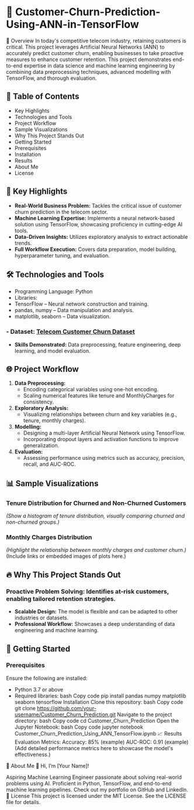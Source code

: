 # 🚀 Customer-Churn-Prediction-Using-ANN-in-TensorFlow

🌟 Overview
In today's competitive telecom industry, retaining customers is critical. This project leverages Artificial Neural Networks (ANN) to accurately predict customer churn, enabling businesses to take proactive measures to enhance customer retention.
This project demonstrates end-to-end expertise in data science and machine learning engineering by combining data preprocessing techniques, advanced modelling with TensorFlow, and thorough evaluation.



## 📑  Table of Contents
- Key Highlights
- Technologies and Tools
- Project Workflow
- Sample Visualizations
- Why This Project Stands Out
- Getting Started
- Prerequisites
- Installation
- Results
- About Me
- License
  
## 📌 Key Highlights
- **Real-World Business Problem:** Tackles the critical issue of customer churn prediction in the telecom sector.
- __Machine Learning Expertise:__ Implements a neural network-based solution using TensorFlow, showcasing proficiency in cutting-edge AI tools.
- __Data-Driven Insights:__ Utilizes exploratory analysis to extract actionable trends.
- __Full Workflow Execution:__ Covers data preparation, model building, hyperparameter tuning, and evaluation.


## 🛠️ Technologies and Tools
- Programming Language: Python <br/>
- Libraries:
- TensorFlow – Neural network construction and training.
- pandas, numpy – Data manipulation and analysis.
- matplotlib, seaborn – Data visualization.


### - Dataset: [Telecom Customer Churn Dataset](https://raw.githubusercontent.com/YBIFoundation/Dataset/main/TelecomCustomerChurn.csv) <br/>
- __Skills Demonstrated:__ Data preprocessing, feature engineering, deep learning, and model evaluation.

## 🌐 Project Workflow
1. __Data Preprocessing:__
   - Encoding categorical variables using one-hot encoding.
   - Scaling numerical features like tenure and MonthlyCharges for consistency.
2. __Exploratory Analysis:__
   - Visualizing relationships between churn and key variables (e.g., tenure, monthly charges).
3. __Modelling:__
   - Designing a multi-layer Artificial Neural Network using TensorFlow.
   - Incorporating dropout layers and activation functions to improve generalization.
4. __Evaluation:__
   - Assessing performance using metrics such as accuracy, precision, recall, and AUC-ROC.
     
## 📊 Sample Visualizations
### Tenure Distribution for Churned and Non-Churned Customers
_(Show a histogram of tenure distribution, visually comparing churned and non-churned groups.)_

### Monthly Charges Distribution
_(Highlight the relationship between monthly charges and customer churn.)_
(Include links or embedded images of plots here.)

## 🔥 Why This Project Stands Out
### Proactive Problem Solving: Identifies at-risk customers, enabling tailored retention strategies.
- __Scalable Design:__ The model is flexible and can be adapted to other industries or datasets.
- __Professional Workflow:__ Showcases a deep understanding of data engineering and machine learning.
  
## 🚀 Getting Started
### Prerequisites
Ensure the following are installed:
- Python 3.7 or above
- Required libraries:
bash
Copy code
pip install pandas numpy matplotlib seaborn tensorflow
Installation
Clone this repository:
bash
Copy code
git clone https://github.com/your-username/Customer_Churn_Prediction.git
Navigate to the project directory:
bash
Copy code
cd Customer_Churn_Prediction
Open the Jupyter Notebook:
bash
Copy code
jupyter notebook Customer_Churn_Prediction_Using_ANN_TensorFlow.ipynb
📈 Results
Evaluation Metrics:
Accuracy: 85% (example)
AUC-ROC: 0.91 (example)
(Add detailed performance metrics here to showcase the model's effectiveness.)

💼 About Me
👋 Hi, I’m [Your Name]!

Aspiring Machine Learning Engineer passionate about solving real-world problems using AI.
Proficient in Python, TensorFlow, and end-to-end machine learning pipelines.
Check out my portfolio on GitHub and LinkedIn.
📜 License
This project is licensed under the MIT License. See the LICENSE file for details.



